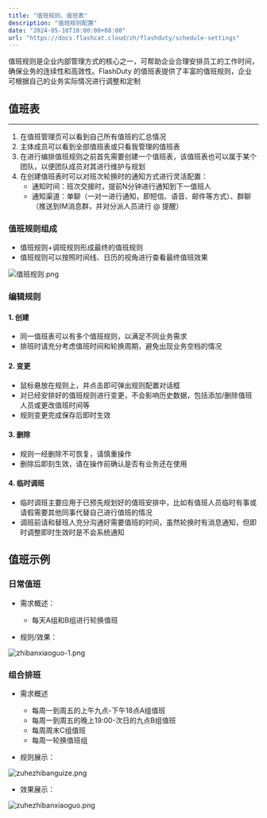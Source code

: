```yaml
---
title: "值班规则、值班表"
description: "值班规则配置"
date: "2024-05-10T10:00:00+08:00"
url: "https://docs.flashcat.cloud/zh/flashduty/schedule-settings"
---
```


值班规则是企业内部管理方式的核心之一，可帮助企业合理安排员工的工作时间，确保业务的连续性和高效性。FlashDuty 的值班表提供了丰富的值班规则，企业可根据自己的业务实际情况进行调整和定制


## 值班表
---
1. 在值班管理页可以看到自己所有值班的汇总情况
2. 主体成员可以看到全部值班表或只看我管理的值班表
3. 在进行编排值班规则之前首先需要创建一个值班表，该值班表也可以属于某个团队，以便团队成员对其进行维护与规划
4. 在创建值班表时可以对班次轮换时的通知方式进行灵活配置：    
   - 通知时间：班次交接时，提前N分钟进行通知到下一值班人
   - 通知渠道：单聊（一对一进行通知，即短信、语音、邮件等方式）、群聊（推送到IM消息群，并对分派人员进行 @ 提醒）

### 值班规则组成

- 值班规则+调班规则形成最终的值班规则
- 值班规则可以按照时间线、日历的视角进行查看最终值班效果

![值班规则.png](https://fcpub-1301667576.cos.ap-nanjing.myqcloud.com/flashduty/doc/zhiban.png)

### 编辑规则
#### 1. 创建

- 同一值班表可以有多个值班规则，以满足不同业务需求
- 排班时请充分考虑值班时间和轮换周期，避免出现业务空档的情况
#### 2. 变更

- 鼠标悬放在规则上，并点击即可弹出规则配置对话框
- 对已经安排好的值班规则进行变更，不会影响历史数据，包括添加/删除值班人员或更改值班时间等
- 规则变更完成保存后即时生效

#### 3. 删除

- 规则一经删除不可恢复，请慎重操作
- 删除后即刻生效，请在操作前确认是否有业务还在使用

#### 4. 临时调班
- 临时调班主要应用于已预先规划好的值班安排中，比如有值班人员临时有事或请假需要其他同事代替自己进行值班的情况
- 调班前请和替班人充分沟通好需要值班的时间，虽然轮换时有消息通知，但即时调整即时生效时是不会系统通知


## 值班示例

### 日常值班
- 需求概述：
    - 每天A组和B组进行轮换值班

- 规则/效果：


![zhibanxiaoguo-1.png](https://api.apifox.com/api/v1/projects/4169655/resources/434352/image-preview)

### 组合排班
- 需求概述
    - 每周一到周五的上午九点-下午18点A组值班
    - 每周一到周五的晚上19:00-次日的九点B组值班
    - 每周周末C组值班
    - 每周一轮换值班组

- 规则展示：

![zuhezhibanguize.png](https://api.apifox.com/api/v1/projects/4169655/resources/434364/image-preview)

- 效果展示：

![zuhezhibanxiaoguo.png](https://api.apifox.com/api/v1/projects/4169655/resources/434365/image-preview)




